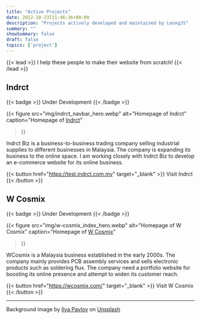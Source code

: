 ```yaml
---
title: "Active Projects"
date: 2022-10-23T21:46:36+08:00
description: "Projects actively developed and maintained by LeongJS"
summary: ""
showSummary: false
draft: false
topics: ['project']
---
```


{{< lead >}}
I help these people to make their website from scratch!
{{< /lead >}}

## Indrct

{{< badge >}}
Under Development
{{< /badge >}}

{{< figure
    src="img/indrct_navbar_hero.webp"
    alt="Homepage of Indrct"
    caption="Homepage of [Indrct](https://test.indrct.com.my)"
>}}

Indrct Biz is a business-to-business trading company selling industrial
supplies to different businesses in Malaysia. The company is expanding its
business to the online space. I am working closely with Indrct Biz to develop
an e-commerce website for its online business.

{{< button href="https://test.indrct.com.my" target="_blank" >}}
Visit Indrct
{{< /button >}}

## W Cosmix

{{< badge >}}
Under Development
{{< /badge >}}

{{< figure
    src="img/w-cosmix_index_hero.webp"
    alt="Homepage of W Cosmix"
    caption="Homepage of [W Cosmix](https://wcosmix.com/)"
>}}

WCosmix is a Malaysia business established in the early 2000s. The company
mainly provides PCB assembly services and sells electronic products such as
soldering flux. The company need a portfolio website for boosting its online
presence and attempt to widen its customer reach.

{{< button href="https://wcosmix.com/" target="_blank" >}}
Visit W Cosmix
{{< /button >}}

<hr>
Background image by <a
href="https://unsplash.com/@ilyapavlov?utm_source=unsplash&utm_medium=referral&utm_content=creditCopyText">Ilya
Pavlov</a> on <a
href="https://unsplash.com/photos/OqtafYT5kTw?utm_source=unsplash&utm_medium=referral&utm_content=creditCopyText">Unsplash</a>
